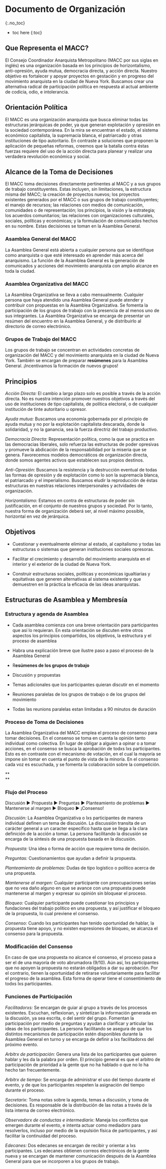 # Documento de Organización
{:.no_toc}

* toc here
{:toc}

## Que Representa el MACC?

El Consejo Coordinador Anarquista Metropolitano (MACC por sus siglas en
inglés) es una organización basada en los principios de horizontalismo,
anti-opresión, ayuda mutua, democracia directa, y acción directa.
Nuestro objetivo es fortalecer y apoyar proyectos en gestación y en
progreso del movimiento anarquista en la ciudad de Nueva York. Buscamos
crear una alternativa radical de participación política en respuesta al
actual ambiente de codicia, odio, e intolerancia.

## Orientación Política

El MACC es una organización anarquista que busca eliminar todas las
estructuras jerárquicas de poder, ya que generan explotación y opresión
en la sociedad contemporánea. En la mira se encuentran el estado, el
sistema económico capitalista, la supremacía blanca, el patriarcado y
otras instituciones de tipo autoritario. En contraste a soluciones que
proponen la aplicación de pequeñas reformas, creemos que la batalla
contra éstas fuerzas requiere del uso de la acción directa para planear
y realizar una verdadera revolución económica y social.

## Alcance de la Toma de Decisiones

El MACC toma decisiones directamente pertinentes al MACC y a sus grupos
de trabajo constituyentes. Estas incluyen, sin limitaciones, la
estructura misma del MACC; la creación de proyectos nuevos; los
proyectos existentes generados por el MACC o sus grupos de trabajo
constituyentes; el manejo de recursos; las relaciones con medios de
comunicación, comunidades o de representación; los principios, la visión
y la estrategia; los acuerdos comunitarios; las relaciones con
organizaciones culturales, sociales, políticas y económicas; y la
formulación de comunicados hechos en su nombre. Estas decisiones se
toman en la Asamblea General.

### Asamblea General del MACC

La Asamblea General está abierta a cualquier persona que se identifique
como anarquista o que esté interesado en aprender más acerca del
anarquismo. La función de la Asamblea General es la generación de
comunicados y acciones del movimiento anarquista con amplio alcanze en
toda la ciudad.

### Asamblea Organizativa del MACC

La Asamblea Organizativa se lleva a cabo mensualmente. Cualquier
persona que haya atendido una Asamblea General puede atender y
contribuir con propuestas en la Asamblea Organizativa. Se fomenta la
participación de los grupos de trabajo con la presencia de al menos uno
de sus integrantes. La Asamblea Organizativa se encarga de presentar un
resúmen del encuentro en la Asamblea General, y de distribuirlo al
directorio de correo electrónico.

### Grupos de Trabajo del MACC

Los grupos de trabajo se concentran en actividades concretas de
organización del MACC y del movimiento anarquista en la ciudad de Nueva
York. También se encargan de preparar **resúmenes** para la Asamblea
General. ¡Incentivamos la formación de nuevos grupos!

## Principios

*Acción Directa:* El cambio a largo plazo solo es posible a través de la
acción directa. No es nuestra intención promover nuestros objetivos a
través del uso de instituciones de tipo capitalista, de política
electoral, o de cualquier institución de tinte autoritario u opresor.

*Ayuda mutua:* Buscamos una economía gobernada por el principio de ayuda
mutua y no por la explotación capitalista descarada, donde la
solidaridad, y no la ganancia, sea la fuerza directriz del trabajo
productivo.

*Democracia Directa:* Representación política, como la que se practica
en las democracias liberales, solo refuerza las estructuras de poder
opresivas y promueve la abdicación de la responsabilidad por la miseria
que se genera. Favorecemos modelos democráticos de organización directa,
donde somos agentes activos que establecen sus propios destinos.

*Anti-Opresión:* Buscamos la resistencia y la destrucción eventual de
todas las formas de opresión y de explotación como lo son la supremacía
blanca, el patriarcado y el imperialismo. Buscamos eludir la
reproducción de éstas estructuras en nuestras relaciones interpersonales
y actvidades de organización.

*Horizontalismo:* Estamos en contra de estructuras de poder sin
justificación, en el conjunto de nuestros grupos y sociedad. Por lo
tanto, nuestra forma de organización deberá ser, al nivel máximo
possible, horizontal en vez de jerárquica.

## Objetivos

-   Cuestionar y eventualmente eliminar al estado, al capitalismo y
    todas las estructuras o sistemas que generan instituciones sociales
    opresoras.

-   Facilitar el crecimiento y desarrollo del movimiento anarquista en
    el interior y el exterior de la ciudad de Nueva York.

-   Construir estructuras sociales, políticas y económicas igualtiarias
    y equitativas que generen alternativas al sistema existente y que
    demuestren en la práctica la eficacia de las ideas anarquistas.

## Estructuras de Asamblea y Membresía

### Estructura y agenda de Asamblea

-   Cada asamblea comienza con una breve orientación para participantes
    que así lo requieran. En esta orientación se discuten entre otros
    aspectos los principios compartidos, los objetivos, la estructura y
    el proceso de asamblea

-   Habra una explicación breve que ilustre paso a paso el proceso de la
    Asamblea General

-   R**esúmenes de los grupos de trabajo**

-   Discusión y propuestas

-   Temas adicionales que los participantes quieran discutir en el
    momento

-   Reuniones paralelas de los grupos de trabajo o de los grupos del
    movimiento

-   Todas las reunions paralelas estan limitadas a 90 minutos de
    duración

### Proceso de Toma de Decisiones

La Asamblea Organizativa del MACC emplea el proceso de consenso para
tomar decisiones. En el consenso se toma en cuenta la opinión tanto
individual como colectiva. En lugar de obligar a alguien a opinar o a
tomar acciones, en el consenso se busca la aprobación de todxs lxs
participantes. Esto es en contraste con el mecanismo de votación, en el
cual la mayoría se impone sin tomar en cuenta el punto de vista de la
minoría. En el consenso cada voz es escuchada, y se fomenta la
colaboración sobre la competición.

**\
**

### Flujo del Proceso

Discusión ▶ Propuesta ▶ Preguntas ▶ Planteamiento de problemas ▶
Mantenerse al margen ▶ Bloqueo ▶ ¡Consenso!

*Discusión:* La Asamblea Organizativa o lxs participantes de manera
individual definen un tema de discusión. La discussión transita de un
carácter general a un caracter específico hasta que se llega a la clara
definición de la acción a tomar. La persona facilitando la discusión se
encarga de la síntesis de una propuesta basada en la discusión.

*Propuesta:* Una idea o forma de acción que requiere toma de decisión.

*Preguntas:* Cuestionamientos que ayudan a definir la propuesta.

*Planteamiento de problemas:* Dudas de tipo logístico o político acerca
de una propuesta.

*Mantenerse al margen:* Cualquier participante con preocupaciones serias
que no vea daño alguno en que se avance con una propuesta puede
mantenerse al margen y expresar su opinión sin bloquear el proceso.

*Bloqueo:* Cualquier participante puede cuestionar los principios y
fundaciones del trabajo político en una propuesta, y así justificar el
bloqueo de la propuesta, lo cual previene el consenso.

*Consenso:* Cuando lxs participantes han tenido oportunidad de hablar,
la propuesta tiene apoyo, y no existen expresiones de bloqueo, se
alcanza el consenso para la propuesta.

### Modificación del Consenso

En caso de que una propuesta no alcance el consenso, el proceso pasa a
ser el de una mayoría de voto abrumadora (9/10). Aún así, lxs
participantes que no apoyen la propuesta no estarán obligados a dar su
aprobación. Por el contrario, tienen la oportunidad de retirarse
voluntariamente para facilitar el progreso de la asamblea. Esta forma de
operar tiene el consentimiento de todxs lxs participantes.

### Funciones de Participación

*Facilitadorxs:* Se encargan de guiar al grupo a través de los procesos
existentes. Escuchan, reflexionan, y sintetizan la información generada
en la discusión, ya sea escrita, o del sentir del grupo. Fomentan la
participación por medio de preguntas y ayudan a clarificar y articular
las ideas de los participantes. La persona facilitando se asegura de que
los distintos mecanismos de participación estén disponibles durante la
Asamblea General en turno y se encarga de definir a lxs facilitadorxs
del próximo evento.

*Arbitrx de participación:* Genera una lista de los participantes que
quieren hablar y les da la palabra por orden. El principio general es
que el arbitro de participación de prioridad a la gente que no ha
hablado o que no lo ha hecho tan frecuentemente.

*Arbitrx de tiempo:* Se encarga de administrar el uso del tiempo durante
el evento, y de que los participantes respeten la asignación del tiempo
durante el proceso.

*Secretarix:* Toma notas sobre la agenda, temas a discusión, y toma de
decisiones. Es responsable de la distribución de las notas a través de
la lista interna de correo electrónico.

*Observadorx de conductas e intermediarix:* Maneja los conflictos que
emergen durante el evento, e intenta actuar como mediadorx para
resolverlos, incluso por medio de la expulsión física de participantes,
y así facilitar la continuidad del proceso.

*Edecanes:* Dos edecanes se encargan de recibir y orientar a lxs
participantes. Lxs edecanes obtienen correos electrónicos de la gente
nueva y se encargan de mantener comunicación después de la Asamblea
General para que se incorporen a los grupos de trabajo.

